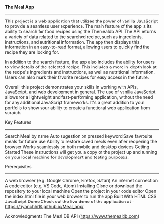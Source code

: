 **The Meal App**
____________________

This project is a web application that utilizes the power of vanilla JavaScript to provide a seamless user experience. The main feature of the app is its ability to search for food recipes using the Themealdb API. The API returns a variety of data related to the searched recipe, such as ingredients, instructions, and nutritional information. The app then displays this information in an easy-to-read format, allowing users to quickly find the recipe they are looking for.

In addition to the search feature, the app also includes the ability for users to view details of the selected recipe. This includes a more in-depth look at the recipe's ingredients and instructions, as well as nutritional information. Users can also mark their favorite recipes for easy access in the future.

Overall, this project demonstrates your skills in working with APIs, JavaScript, and web development in general. The use of vanilla JavaScript allows for a lightweight and fast-performing application, without the need for any additional JavaScript frameworks. It's a great addition to your portfolio to show your ability to create a functional web application from scratch.

Key Features
_________________
Search Meal by name
Auto sugestion on pressed keyword
Save favrouite meals for future use
Ability to restore saved meals even after reopening the browser
Works seamlessly on both mobile and desktop devices
Getting Started
These instructions will get you a copy of the project up and running on your local machine for development and testing purposes.

Prerequisites
___________________
A web browser (e.g. Google Chrome, Firefox, Safari)
An internet connection
A code editor (e.g. VS Code, Atom)
Installing
Clone or download the repository to your local machine
Open the project in your code editor
Open the index.html file in your web browser to run the app
Built With
HTML
CSS
JavaScript
Demo
Check out the live demo of the application at  -  https://riyanchhi10.github.io/Meal_app/


Acknowledgments
The Meal DB API (https://www.themealdb.com)
